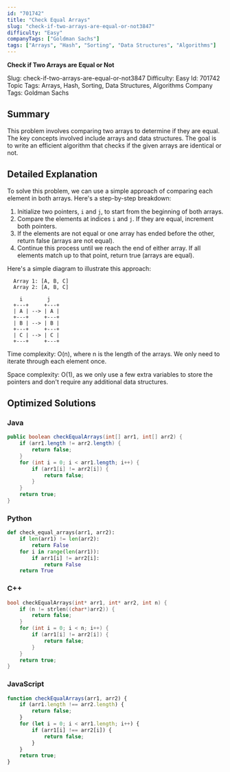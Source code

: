 ```yaml
---
id: "701742"
title: "Check Equal Arrays"
slug: "check-if-two-arrays-are-equal-or-not3847"
difficulty: "Easy"
companyTags: ["Goldman Sachs"]
tags: ["Arrays", "Hash", "Sorting", "Data Structures", "Algorithms"]
---
```


**Check if Two Arrays are Equal or Not**

Slug: check-if-two-arrays-are-equal-or-not3847
Difficulty: Easy
Id: 701742
Topic Tags: Arrays, Hash, Sorting, Data Structures, Algorithms
Company Tags: Goldman Sachs

## Summary
This problem involves comparing two arrays to determine if they are equal. The key concepts involved include arrays and data structures. The goal is to write an efficient algorithm that checks if the given arrays are identical or not.

## Detailed Explanation
To solve this problem, we can use a simple approach of comparing each element in both arrays. Here's a step-by-step breakdown:

1. Initialize two pointers, `i` and `j`, to start from the beginning of both arrays.
2. Compare the elements at indices `i` and `j`. If they are equal, increment both pointers.
3. If the elements are not equal or one array has ended before the other, return false (arrays are not equal).
4. Continue this process until we reach the end of either array. If all elements match up to that point, return true (arrays are equal).

Here's a simple diagram to illustrate this approach:

```
  Array 1: [A, B, C]
  Array 2: [A, B, C]

    i        j
  +---+     +---+
  | A | --> | A |
  +---+     +---+
  | B | --> | B |
  +---+     +---+
  | C | --> | C |
  +---+     +---+
```

Time complexity: O(n), where n is the length of the arrays. We only need to iterate through each element once.

Space complexity: O(1), as we only use a few extra variables to store the pointers and don't require any additional data structures.

## Optimized Solutions

### Java
```java
public boolean checkEqualArrays(int[] arr1, int[] arr2) {
    if (arr1.length != arr2.length) {
        return false;
    }
    for (int i = 0; i < arr1.length; i++) {
        if (arr1[i] != arr2[i]) {
            return false;
        }
    }
    return true;
}
```

### Python
```python
def check_equal_arrays(arr1, arr2):
    if len(arr1) != len(arr2):
        return False
    for i in range(len(arr1)):
        if arr1[i] != arr2[i]:
            return False
    return True
```

### C++
```cpp
bool checkEqualArrays(int* arr1, int* arr2, int n) {
    if (n != strlen((char*)arr2)) {
        return false;
    }
    for (int i = 0; i < n; i++) {
        if (arr1[i] != arr2[i]) {
            return false;
        }
    }
    return true;
}
```

### JavaScript
```javascript
function checkEqualArrays(arr1, arr2) {
    if (arr1.length !== arr2.length) {
        return false;
    }
    for (let i = 0; i < arr1.length; i++) {
        if (arr1[i] !== arr2[i]) {
            return false;
        }
    }
    return true;
}
```